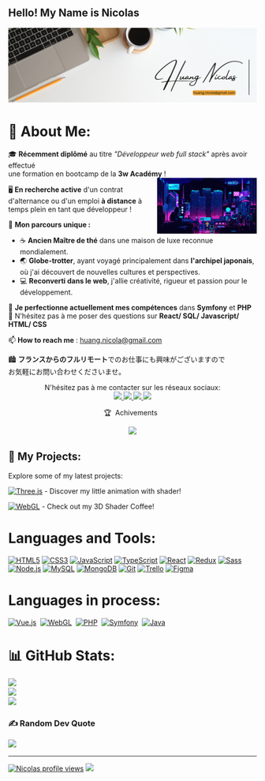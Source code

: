 ## Hello! My Name is Nicolas

![hNnicolas](https://github.com/hNnicolas/hNnicolas/blob/main/Banner_Profil.png)  

# 💫 About Me:

🎓 **Récemment diplômé** au titre *"Développeur web full stack"* après avoir effectué <br> une formation en bootcamp de la **3w Académy** !  
<img width="40%" alt="Night Coding" src="https://github.com/hNnicolas/hNnicolas/blob/main/night%20coding.gif" align="right" />  

🖥️ **En recherche active** d'un contrat d'alternance ou d'un emploi **à distance** à temps plein en tant que développeur !  

🌱 **Mon parcours unique :**  
- ☕ **Ancien Maître de thé** dans une maison de luxe reconnue mondialement.  
- 🌏 **Globe-trotter**, ayant voyagé principalement dans **l'archipel japonais**, où j'ai découvert de nouvelles cultures et perspectives.  
- 💻 **Reconverti dans le web**, j'allie créativité, rigueur et passion pour le développement.  

🔭 **Je perfectionne actuellement mes compétences** dans **Symfony** et **PHP**  
💬 N'hésitez pas à me poser des questions sur **React/ SQL/ Javascript/ HTML/ CSS**  

📫 **How to reach me** : [huang.nicola@gmail.com](mailto:huang.nicola@gmail.com)  

🏙️ **フランスからのフルリモート**でのお仕事にも興味がございますので<br>お気軽にお問い合わせくださいませ。  


<p align="center">
  N'hésitez pas à me contacter sur les réseaux sociaux:
  <br>
  <a href="https://discordapp.com/users/1207703769094029313">
    <img src="https://img.shields.io/badge/-@hnicola7-5562ea?style=flat&logo=Discord&logoColor=white"/>
  </a>
   <a href="https://www.linkedin.com/in/huang-nicolas">
    <img src="https://img.shields.io/badge/-Nicolas%20Huang-0A66C2?style=flat&logo=LinkedIn&logoColor=white"/>
  </a>
   <a href="https://line.me/ti/p/~hf_nicolas">
    <img src="https://img.shields.io/badge/-hf_nicolas-00C300?style=flat&logo=LINE&logoColor=white"/>
  </a>
       <a href="https://x.com/hf_nicolas">
    <img src="https://img.shields.io/badge/-@hf_nicolas-000000?style=flat&logo=X&logoColor=white"/>
  </a>
</p>

<p align="center">
🏆 &nbsp;Achivements &nbsp;
</p>

<p align="center">
  <a href="https://threejs-journey.com/certificate/view/40975">
    <img src="https://img.shields.io/badge/-Three.js_Journey-05122A?style=flat&logo=three.js&logoColor=white"/>
  </a>
</p>


## 🚀 My Projects:
Explore some of my latest projects:

[![Three.js](https://img.shields.io/badge/Three.js-%2320232a.svg?style=for-the-badge&logo=three.js&logoColor=white)](https://fish-ocean.vercel.app/) - Discover my little animation with shader!

[![WebGL](https://img.shields.io/badge/WebGL-%2320232a.svg?style=for-the-badge&logo=webgl&logoColor=white)](https://3d-coffee-smoke-shader.vercel.app/) - Check out my 3D Shader Coffee!


# Languages and Tools:

[![HTML5](https://img.shields.io/badge/html5-%23E34F26.svg?style=for-the-badge&logo=html5&logoColor=white)](https://developer.mozilla.org/fr/docs/Web/HTML)
[![CSS3](https://img.shields.io/badge/css3-%231572B6.svg?style=for-the-badge&logo=css3&logoColor=white)](https://developer.mozilla.org/fr/docs/Web/CSS)
[![JavaScript](https://img.shields.io/badge/javascript-%23323330.svg?style=for-the-badge&logo=javascript&logoColor=%23F7DF1E)](https://developer.mozilla.org/fr/docs/Web/JavaScript)
[![TypeScript](https://img.shields.io/badge/typescript-%23007ACC.svg?style=for-the-badge&logo=typescript&logoColor=white)](https://www.typescriptlang.org/)
[![React](https://img.shields.io/badge/react-%2320232a.svg?style=for-the-badge&logo=react&logoColor=%2361DAFB)](https://reactjs.org/)
[![Redux](https://img.shields.io/badge/redux-%23764ABC.svg?style=for-the-badge&logo=redux&logoColor=white)](https://redux.js.org/)
[![Sass](https://img.shields.io/badge/sass-%23CC6699.svg?style=for-the-badge&logo=sass&logoColor=white)](https://sass-lang.com/)
[![Node.js](https://img.shields.io/badge/node.js-%2343853D.svg?style=for-the-badge&logo=node.js&logoColor=white)](https://nodejs.org/)
[![MySQL](https://img.shields.io/badge/mysql-%2300f.svg?style=for-the-badge&logo=mysql&logoColor=white)](https://www.mysql.com/)
[![MongoDB](https://img.shields.io/badge/MongoDB-%234ea94b.svg?style=for-the-badge&logo=mongodb&logoColor=white)](https://www.mongodb.com/)
[![Git](https://img.shields.io/badge/git-%23F05033.svg?style=for-the-badge&logo=git&logoColor=white)](https://git-scm.com/)
[![Trello](https://img.shields.io/badge/trello-%23026AA7.svg?style=for-the-badge&logo=trello&logoColor=white)](https://trello.com/)
[![Figma](https://img.shields.io/badge/figma-%23F24E1E.svg?style=for-the-badge&logo=figma&logoColor=white)](https://www.figma.com/)


# Languages in process:

[![Vue.js](https://img.shields.io/badge/vuejs-%234FC08D.svg?style=for-the-badge&logo=vue.js&logoColor=white)](https://vuejs.org/)&nbsp;
[![WebGL](https://img.shields.io/badge/webgl-%23CA3345.svg?style=for-the-badge&logo=webgl&logoColor=white)](https://www.khronos.org/webgl/)&nbsp;
[![PHP](https://img.shields.io/badge/php-%23777BB4.svg?style=for-the-badge&logo=php&logoColor=white)](https://www.php.net/)&nbsp;
[![Symfony](https://img.shields.io/badge/symfony-%23B01D3B.svg?style=for-the-badge&logo=symfony&logoColor=white)](https://symfony.com/)&nbsp;
[![Java](https://img.shields.io/badge/java-%23ED8B00.svg?style=for-the-badge&logo=java&logoColor=white)](https://www.java.com/)




# 📊 GitHub Stats:
![](https://github-readme-stats.vercel.app/api?username=hNnicolas&theme=dark&hide_border=false&include_all_commits=false&count_private=false)<br/>
![](https://github-readme-streak-stats.herokuapp.com/?user=hNnicolas&theme=dark&hide_border=false)<br/>
![](https://github-readme-stats.vercel.app/api/top-langs/?username=hNnicolas&theme=dark&hide_border=false&include_all_commits=false&count_private=false&layout=compact)

### ✍️ Random Dev Quote
![](https://quotes-github-readme.vercel.app/api?type=horizontal&theme=tokyonight)

---
[![Nicolas profile views](https://u8views.com/api/v1/github/profiles/173882581/views/day-week-month-total-count.svg)](https://u8views.com/github/hNnicolas)
[![](https://visitcount.itsvg.in/api?id=hNnicolas&label=Profile%20Views&icon=0&pretty=false)](https://visitcount.itsvg.in)

